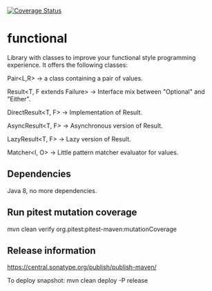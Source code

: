 [![Coverage Status](https://coveralls.io/repos/github/chiquitinxx/functional/badge.svg?branch=main)](https://coveralls.io/github/chiquitinxx/functional?branch=main)

# functional

Library with classes to improve your functional style programming experience. It offers the following classes:

Pair<L,R> -> a class containing a pair of values.

Result<T, F extends Failure> -> Interface mix between "Optional" and "Either".

DirectResult<T, F> -> Implementation of Result.

AsyncResult<T, F> -> Asynchronous version of Result.

LazyResult<T, F> -> Lazy version of Result.

Matcher<I, O> -> Little pattern matcher evaluator for values.

## Dependencies

Java 8, no more dependencies.

## Run pitest mutation coverage

mvn clean verify org.pitest:pitest-maven:mutationCoverage

## Release information

https://central.sonatype.org/publish/publish-maven/

To deploy snapshot: mvn clean deploy -P release
